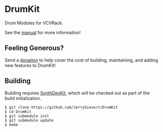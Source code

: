# DrumKit

Drum Modules for VCVRack.

See the [manual](https://github.com/JerrySievert/DrumKit/blob/v1.0/docs/manual.pdf) for more information!

## Feeling Generous?

Send a [donation](https://paypal.me/JerrySievert) to help cover the cost of building, maintaining, and adding new features to DrumKit!


## Building

Building requires [SynthDevKit](https://github.com/JerrySievert/SynthDevKit),
which will be checked out as part of the build initialization.

```
$ git clone https://github.com/JerrySievert/DrumKit
$ cd DrumKit
$ git submodule init
$ git submodule update
$ make
```
